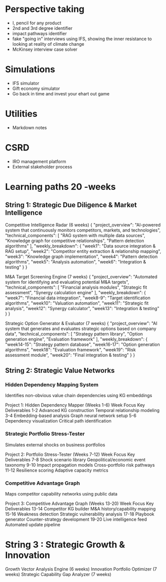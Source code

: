 # Perspective taking
- I, pencil for any product
- 2nd and 3rd degree identifier
- impact pathways identifier
- fake "going in" interviews using IFS, showing the inner resistance to looking at reality of climate change
- McKinsey interview case solver

# Simulations
- IFS simulator
- Gift economy simulator
- Go back in time and invest your ehart out game

# Utilities
- Markdown notes


# CSRD 
- IRO management platform
- External stakeholder process


# Learning paths 20 -weeks
## String 1: Strategic Due Diligence & Market Intelligence
Competitive Intelligence Radar (6 weeks)
{
    "project_overview": "AI-powered system that continuously monitors competitors, markets, and technologies",
    "technical_components": [
        "RAG system with multiple data sources",
        "Knowledge graph for competitive relationships",
        "Pattern detection algorithms"
    ],
    "weekly_breakdown": {
        "week1": "Data source integration & RAG setup",
        "week2": "Competitor entity extraction & relationship mapping",
        "week3": "Knowledge graph implementation",
        "week4": "Pattern detection algorithms",
        "week5": "Analysis automation",
        "week6": "Integration & testing"
    }
}

M&A Target Screening Engine (7 weeks)
{
    "project_overview": "Automated system for identifying and evaluating potential M&A targets",
    "technical_components": [
        "Financial analysis modules",
        "Strategic fit assessment",
        "Synergy calculation engine"
    ],
    "weekly_breakdown": {
        "week7": "Financial data integration",
        "week8-9": "Target identification algorithms",
        "week10": "Valuation automation",
        "week11": "Strategic fit analysis",
        "week12": "Synergy calculator",
        "week13": "Integration & testing"
    }
}

Strategic Option Generator & Evaluator (7 weeks)
{
    "project_overview": "AI system that generates and evaluates strategic options based on company data",
    "technical_components": [
        "Strategy pattern library",
        "Option generation engine",
        "Evaluation framework"
    ],
    "weekly_breakdown": {
        "week14-15": "Strategy pattern database",
        "week16-17": "Option generation algorithms",
        "week18": "Evaluation framework",
        "week19": "Risk assessment module",
        "week20": "Final integration & testing"
    }
}



## String 2: Strategic Value Networks
### Hidden Dependency Mapping System
Identifies non-obvious value chain dependencies using KG embeddings

Project 1: Hidden Dependency Mapper (Weeks 1-6)
Week	Focus	Key Deliverables
1-2	Advanced KG construction	Temporal relationship modeling
3-4	Embedding-based analysis	Graph neural network setup
5-6	Dependency visualization	Critical path identification

### Strategic Portfolio Stress-Tester
Simulates external shocks on business portfolios

Project 2: Portfolio Stress-Tester (Weeks 7-12)
Week	Focus	Key Deliverables
7-8	Shock scenario library	Geopolitical/economic event taxonomy
9-10	Impact propagation models	Cross-portfolio risk pathways
11-12	Resilience scoring	Adaptive capacity metrics

### Competitive Advantage Graph
Maps competitor capability networks using public data

Project 3: Competitive Advantage Graph (Weeks 13-20)
Week	Focus	Key Deliverables
13-14	Competitor KG builder	M&A history/capability mapping
15-16	Weakness detection	Strategic vulnerability analysis
17-18	Playbook generator	Counter-strategy development
19-20	Live intelligence feed	Automated update pipeline


# String 3 : Strategic Growth & Innovation
Growth Vector Analysis Engine (6 weeks)
Innovation Portfolio Optimizer (7 weeks)
Strategic Capability Gap Analyzer (7 weeks)

